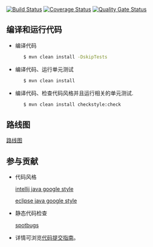 [![Build Status](https://travis-ci.com/spring-bees/spring-bee.svg?branch=master)](https://travis-ci.com/github/spring-bees/spring-bee?branch=master) [![Coverage Status](https://coveralls.io/repos/github/spring-bees/spring-bee/badge.svg?branch=master)](https://coveralls.io/github/spring-bees/spring-bee?branch=master) [![Quality Gate Status](https://sonarcloud.io/api/project_badges/measure?project=spring-bees_spring-bee&metric=alert_status)](https://sonarcloud.io/dashboard?id=spring-bees_spring-bee) 

## 编译和运行代码

* 编译代码
   ```bash
      $ mvn clean install -DskipTests
   ```

* 编译代码、运行单元测试
   ```bash
      $ mvn clean install
   ```

* 编译代码、检查代码风格并且运行相关的单元测试. 
  ```bash
     $ mvn clean install checkstyle:check
  ```
  
## 路线图

[路线图](docs/roadmap.md)

## 参与贡献
* 代码风格

  [intellij java google style](https://github.com/google/styleguide/blob/gh-pages/intellij-java-google-style.xml) 

  [eclipse java google style](https://github.com/google/styleguide/blob/gh-pages/eclipse-java-google-style.xml)

* 静态代码检查

  [spotbugs](https://spotbugs.github.io/)

* 详情可浏览[代码提交指南](docs/contributing/submit-codes_zh.md)。  
